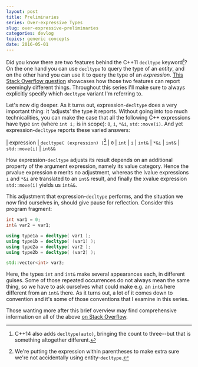 ```yaml
---
layout: post
title: Preliminaries
series: Over-expressive Types
slug: over-expressive-preliminaries
categories: devlog
topics: generic concepts
date: 2016-05-01
---
```


Did you know there are two features behind the C++11 `decltype` keyword[^1]? On the one hand you can
use `decltype` to query the type of an *entity*, and on the other hand you can use it to query the
type of an *expression*. [This Stack Overflow
question](http://stackoverflow.com/questions/3097779/decltype-and-parentheses) showcases how those
two features can report seemingly different things. Throughout this series I'll make sure to always
explicitly specify which `decltype` variant I'm referring to.

  [^1]: C++14 also adds `decltype(auto)`, bringing the count to three--but that is something
    altogether different.

Let's now dig deeper. As it turns out, expression-`decltype` does a very important thing: it
'adjusts' the type it reports. Without going into too much technicalities, you can make the case
that all the following C++ expressions have type `int` (where `int i;` is in scope): `0`, `i`,
`*&i`, `std::move(i)`. And yet expression-`decltype` reports these varied answers:

| expression | `decltype( (expression) )`[^2]
| `0` | `int`
| `i` | `int&`
| `*&i` | `int&`
| `std::move(i)` | `int&&`

How expression-`decltype` adjusts its result depends on an additional property of the argument
expression, namely its value category. Hence the prvalue expression `0` merits no adjustment,
whereas the lvalue expressions `i` and `*&i` are translated to an `int&` result, and finally the
xvalue expression `std::move(i)` yields us `int&&`.

This adjustment that expression-`decltype` performs, and the situation we now find ourselves in,
should give pause for reflection. Consider this program fragment:

```cpp
int var1 = 0;
int& var2 = var1;

using type1a = decltype( var1 );
using type1b = decltype( (var1) );
using type2a = decltype( var2 );
using type2b = decltype( (var2) );

std::vector<int> var3;
```

Here, the types `int` and `int&` make several appearances each, in different guises. Some of those
repeated occurrences do not always mean the same thing, so we have to ask ourselves what could make
e.g. an `int&` here different from an `int&` there. As it turns out, a lot of it comes down to
convention and it's some of those conventions that I examine in this series.

Those wanting more after this brief overview may find comprehensive information on all of the above
[on Stack
Overflow](http://stackoverflow.com/questions/17241614/in-c-what-expressions-yield-a-reference-type-when-decltype-is-applied-to-them).

  [^2]: We're putting the expression within parentheses to make extra sure we're not accidentally
    using entity-`decltype`.
